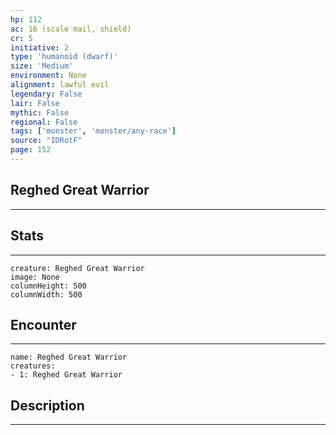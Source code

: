 ```yaml
---
hp: 112
ac: 16 (scale mail, shield)
cr: 5
initiative: 2
type: 'humanoid (dwarf)'    
size: 'Medium'
environment: None
alignment: lawful evil
legendary: False
lair: False
mythic: False
regional: False
tags: ['monster', 'monster/any-race']
source: "IDRotF"
page: 152
---
```


## Reghed Great Warrior
---



## Stats
---

```statblock
creature: Reghed Great Warrior
image: None
columnHeight: 500
columnWidth: 500
```

## Encounter
---

```encounter-table
name: Reghed Great Warrior
creatures:
- 1: Reghed Great Warrior
```

## Description
---




